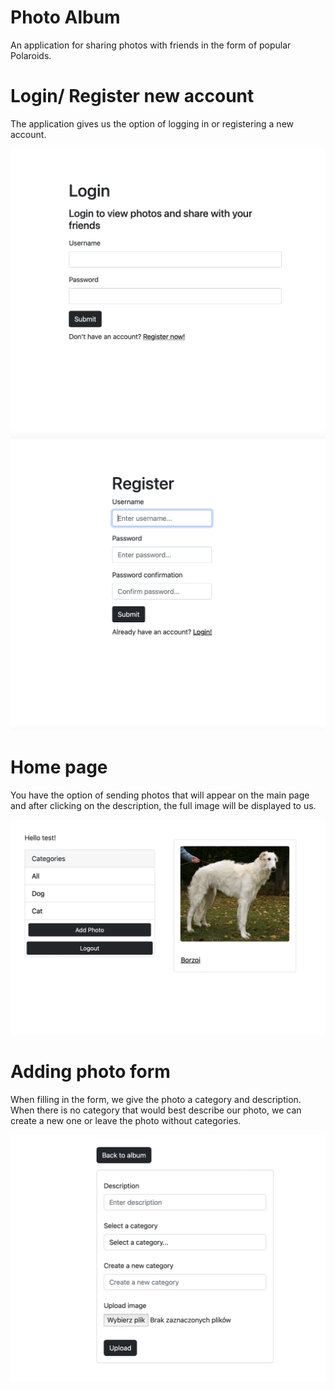 
# Photo Album

An application for sharing photos with friends in the form 
of popular Polaroids. 

# Login/ Register new account
The application gives us the option of logging in or registering 
a new account.

![Screenshot](screens/login.png) ![Screenshot](screens/register.png)

# Home page
You have the option of sending photos that will appear on the main page and after clicking on the description, the full image will be displayed to us.

![Screenshot](screens/main2.png)

# Adding photo form
When filling in the form, we give the photo a category and description. When there is no category that would best describe our photo, we can create a new one or leave the photo without categories.

![Screenshot](screens/form.png)
